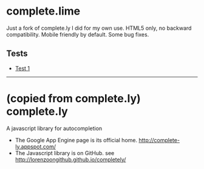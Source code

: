 complete.lime
=============

Just a fork of complete.ly I did for my own use. HTML5 only, no
backward compatibility. Mobile friendly by default. Some bug fixes.

Tests
-----

* [Test 1](http://htmlpreview.github.io/?https://github.com/lborgman/complete-lime/blob/master/tests/lime-test-1.html)

---
(copied from complete.ly)
complete.ly
===========

A javascript library for autocompletion


- The Google App Engine page is its official home.  http://complete-ly.appspot.com/
- The Javascript library is on GitHub. see http://lorenzoongithub.github.io/completely/

 
